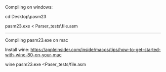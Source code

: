 Compiling on windows:

cd Desktop\pasm23

pasm23.exe < Parser_tests\file.asm

---
Compiling pasm23.exe on mac

Install wine: https://appleinsider.com/inside/macos/tips/how-to-get-started-with-wine-80-on-your-mac

wine pasm23.exe <Paser_tests/file.asm

